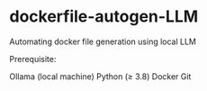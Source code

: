# dockerfile-autogen-LLM
Automating docker file generation using local LLM

Prerequisite:

Ollama (local machine)
Python (≥ 3.8)
Docker
Git

